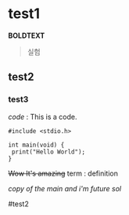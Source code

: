 # test1
**BOLDTEXT**
>실험

## test2

### test3
*code* 
: This is a code.
[^1]: This is a footnote.
```
#include <stdio.h>

int main(void) {
 print("Hello World");
}
```

~~Wow It's amazing~~
term
: definition

*copy of the main and i'm future sol*

#test2

